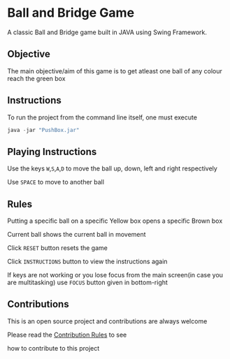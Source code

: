 # Ball and Bridge Game
A classic Ball and Bridge game built in JAVA using Swing Framework. 
## Objective
The main objective/aim of this game is to get atleast one ball of any colour reach the green box
## Instructions
To run the project from the command line itself, one must execute
```java
java -jar "PushBox.jar" 
```
## Playing Instructions
Use the keys `W`,`S`,`A`,`D` to move the ball up, down, left and right respectively

Use `SPACE` to move to another ball

## Rules
Putting a specific ball on a specific Yellow box opens a specific Brown box

Current ball shows the current ball in movement

Click `RESET` button resets the game

Click `INSTRUCTIONS` button to view the instructions again

If keys are not working or you lose focus from the main screen(in case you are multitasking) use `FOCUS` button given in     bottom-right

## Contributions

This is an open source project and contributions are always welcome 

Please read the [Contribution Rules](https://github.com/vishichoudhary/ballAndBridge/blob/master/CONTRIBUTING.md) to see

how to contribute to this project

